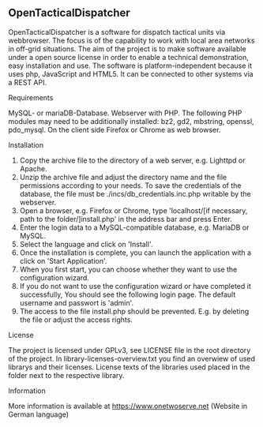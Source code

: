 OpenTacticalDispatcher
---

OpenTacticalDispatcher is a software for dispatch tactical units via webbrowser. The focus is of the capability to work with local area networks in off-grid situations. The aim of the project is to make software available under a open source license in order to enable a technical demonstration, easy installation and use. The software is platform-independent because it uses php, JavaScript and HTML5. It can be connected to other systems via a REST API.

Requirements

MySQL- or mariaDB-Database. Webserver with PHP. The following PHP modules may need to be additionally installed: bz2, gd2, mbstring, openssl, pdo_mysql. On the client side Firefox or Chrome as web browser.

Installation

1. Copy the archive file to the directory of a web server, e.g. Lighttpd or Apache.
2. Unzip the archive file and adjust the directory name and the file permissions according to your needs. To save the credentials of the database, the file must be ./incs/db_credentials.inc.php writable by the webserver.
3. Open a browser, e.g. Firefox or Chrome, type 'localhost/[if necessary, path to the folder/]install.php' in the address bar and press Enter.
4. Enter the login data to a MySQL-compatible database, e.g. MariaDB or MySQL.
5. Select the language and click on 'Install'.
6. Once the installation is complete, you can launch the application with a click on 'Start Application'.
7. When you first start, you can choose whether they want to use the configuration wizard.
8. If you do not want to use the configuration wizard or have completed it successfully, You should see the following login page. The default username and passwort is 'admin'.
9. The access to the file install.php should be prevented. E.g. by deleting the file or adjust the access rights.

License

The project is licensed under GPLv3, see LICENSE file in the root directory of the project. In library-licenses-overview.txt you find an overwiew of used librarys and their licenses. License texts of the libraries used placed in the folder next to the respective library.

Information

More information is available at https://www.onetwoserve.net (Website in German language)
